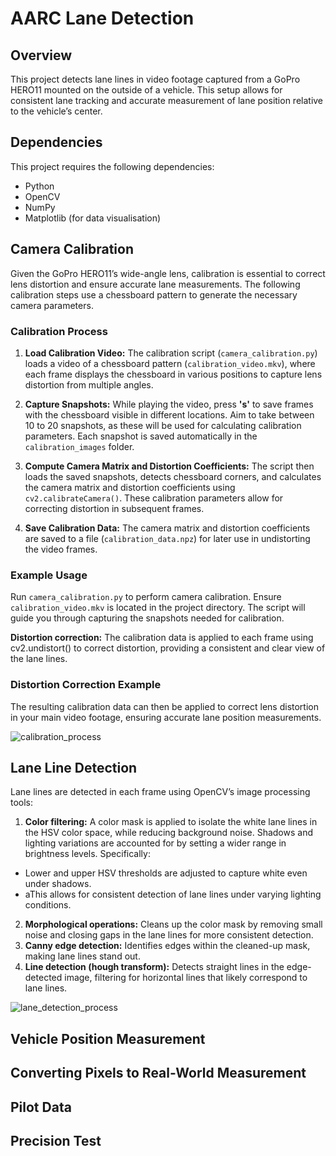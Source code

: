 # AARC Lane Detection

## Overview

This project detects lane lines in video footage captured from a GoPro HERO11 mounted on the outside of a vehicle. This setup allows for consistent lane tracking and accurate measurement of lane position relative to the vehicle’s center. 

## Dependencies

This project requires the following dependencies:

* Python
* OpenCV
* NumPy
* Matplotlib (for data visualisation)

## Camera Calibration

Given the GoPro HERO11’s wide-angle lens, calibration is essential to correct lens distortion and ensure accurate lane measurements. The following calibration steps use a chessboard pattern to generate the necessary camera parameters.

### Calibration Process

1. **Load Calibration Video:** The calibration script (`camera_calibration.py`) loads a video of a chessboard pattern (`calibration_video.mkv`), where each frame displays the chessboard in various positions to capture lens distortion from multiple angles.
   
2. **Capture Snapshots:** While playing the video, press **'s'** to save frames with the chessboard visible in different locations. Aim to take between 10 to 20 snapshots, as these will be used for calculating calibration parameters. Each snapshot is saved automatically in the `calibration_images` folder.

3. **Compute Camera Matrix and Distortion Coefficients:** The script then loads the saved snapshots, detects chessboard corners, and calculates the camera matrix and distortion coefficients using `cv2.calibrateCamera()`. These calibration parameters allow for correcting distortion in subsequent frames.

4. **Save Calibration Data:** The camera matrix and distortion coefficients are saved to a file (`calibration_data.npz`) for later use in undistorting the video frames.

### Example Usage

Run `camera_calibration.py` to perform camera calibration. Ensure `calibration_video.mkv` is located in the project directory. The script will guide you through capturing the snapshots needed for calibration.

**Distortion correction:** The calibration data is applied to each frame using cv2.undistort() to correct distortion, providing a consistent and clear view of the lane lines.

### Distortion Correction Example

The resulting calibration data can then be applied to correct lens distortion in your main video footage, ensuring accurate lane position measurements.

![calibration_process](https://github.com/user-attachments/assets/64fdae40-233c-4939-81a7-23d8e52bf212)

## Lane Line Detection

Lane lines are detected in each frame using OpenCV’s image processing tools:

1.	**Color filtering:** A color mask is applied to isolate the white lane lines in the HSV color space, while reducing background noise. Shadows and lighting variations are accounted for by setting a wider range in brightness levels. Specifically:
* Lower and upper HSV thresholds are adjusted to capture white even under shadows.
* aThis allows for consistent detection of lane lines under varying lighting conditions.
2. **Morphological operations:** Cleans up the color mask by removing small noise and closing gaps in the lane lines for more consistent detection.
3. **Canny edge detection:** Identifies edges within the cleaned-up mask, making lane lines stand out.
4. **Line detection (hough transform):** Detects straight lines in the edge-detected image, filtering for horizontal lines that likely correspond to lane lines.

![lane_detection_process](https://github.com/user-attachments/assets/65d571fa-4062-4bad-a922-2d8235820cfc)

## Vehicle Position Measurement


## Converting Pixels to Real-World Measurement


## Pilot Data


## Precision Test

